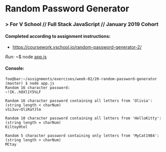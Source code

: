 # Random Password Generator
### > For V School // Full Stack JavaScript // January 2019 Cohort

#### Completed according to assignment instructions: 
- https://coursework.vschool.io/random-password-generator-2/

*Run:* ~$ node <a href="app.js">app.js</a>

#### Console:
```console
foo@bar:~/assignments/exercises/week-02/20-random-password-generator (master) $ node app.js
Random 16 character password:
~!IK..h0Xl1Y5%LF

Random 16 character password containing all letters from 'Olivia':
(string length < charNum)
vSi3uv~OliRaYJlm

Random 10 character password containing all letters from 'HelloKitty':
(string length = charNum)
KiltoyHtel

Random 5 character password containing only letters from 'MyCat1984':
(string length > charNum)
MCtay
```